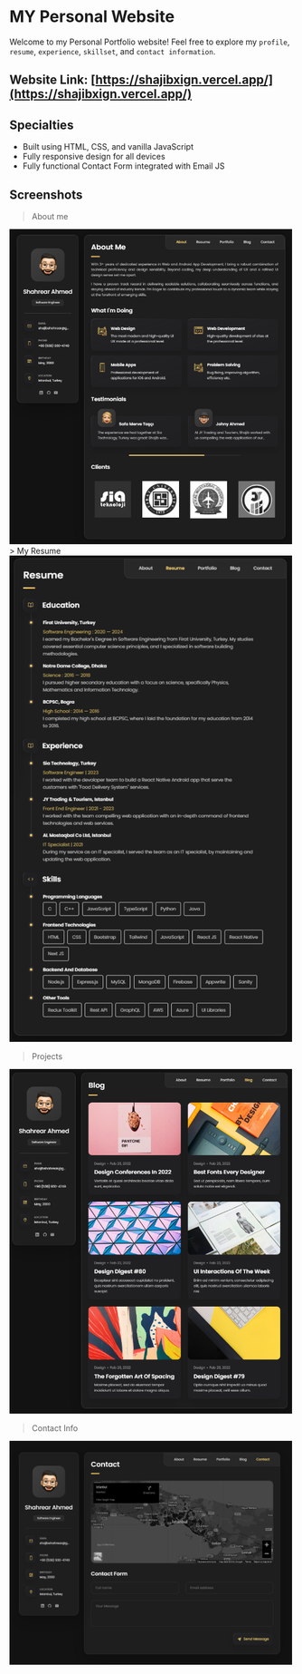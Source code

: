 # MY Personal Website

Welcome to my Personal Portfolio website! Feel free to explore my `profile`, `resume`, `experience`, `skillset`, and `contact information`.

## Website Link: [https://shajibxign.vercel.app/](https://shajibxign.vercel.app/)

## Specialties

- Built using HTML, CSS, and vanilla JavaScript
- Fully responsive design for all devices
- Fully functional Contact Form integrated with Email JS

## Screenshots
> About me
<img src="https://github.com/shajibxign/myporto/blob/main/assets/images/Home-screen.png" alt="Website Screenshot" width="500" >
> My Resume
<img src="https://github.com/shajibxign/myporto/blob/main/assets/images/Resume_part.png" alt="Website Screenshot" width="500" >

> Projects
<img src="https://github.com/shajibxign/myporto/blob/main/assets/images/Project-showcase.png" alt="Website Screenshot" width="500">

> Contact Info
<img src="https://github.com/shajibxign/myporto/blob/main/assets/images/contact-form.png" alt="Website Screenshot" width="500">


